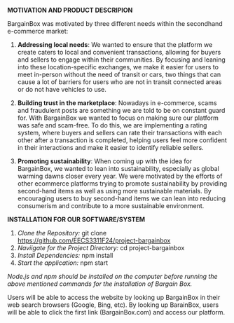 **MOTIVATION AND PRODUCT DESCRIPION**

BargainBox was motivated by three different needs within the secondhand e-commerce market:

1. **Addressing local needs**: We wanted to ensure that the platform we create caters to local and convenient transactions, allowing for buyers and sellers to engage within their communities. By focusing and leaning into these location-specific exchanges, we make it easier for users to meet in-person without the need of transit or cars, two things that can cause a lot of barriers for users who are not in transit connected areas or do not have vehicles to use.

2. **Building trust in the marketplace**: Nowadays in e-commerce, scams and fraudulent posts are something we are told to be on constant guard for. With BargainBox we wanted to focus on making sure our platform was safe and scam-free. To do this, we are implementing a rating system, where buyers and sellers can rate their transactions with each other after a transaction is completed, helping users feel more confident in their interactions and make it easier to identify reliable sellers.

3. **Promoting sustainability**: When coming up with the idea for BargainBox, we wanted to lean into sustainability, especially as global warming dawns closer every year. We were motivated by the efforts of other ecommerce platforms trying to promote sustainability by providing second-hand items as well as using more sustainable materials. By encouraging users to buy second-hand items we can lean into reducing consumerism and contribute to a more sustainable environment.

**INSTALLATION FOR OUR SOFTWARE/SYSTEM**

1. *Clone the Repository:* git clone https://github.com/EECS3311F24/project-bargainbox
2. *Naviigate for the Project Directory:* cd project-bargainbox
3. *Install Dependencies:* npm install
4. *Start the application:* npm start

*Node.js and npm should be installed on the computer before running the above mentioned commands for the installation of Bargain Box.*

Users will be able to access the website by looking up BargainBox in their web search browsers (Google, Bing, etc). By looking up BarainBox, users will be able to click the first link (BargainBox.com) and access our platform. 

